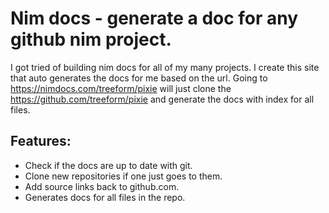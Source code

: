 # Nim docs - generate a doc for any github nim project.

I got tried of building nim docs for all of my many projects. I create this site that auto generates the docs for me based on the url. Going to https://nimdocs.com/treeform/pixie will just clone the https://github.com/treeform/pixie and generate the docs with index for all files.

## Features:

* Check if the docs are up to date with git.
* Clone new repositories if one just goes to them.
* Add source links back to github.com.
* Generates docs for all files in the repo.
